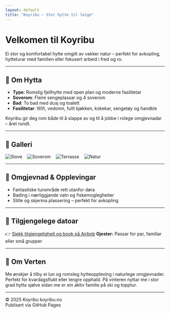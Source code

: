 ```yaml
---
layout: default
title: "Koyribu – Stor hytte til leige"
---
```


# Velkomen til **Koyribu**

Ei stor og komfortabel hytte omgitt av vakker natur – perfekt for avkopling, hytteturar med familien eller fokusert arbeid i fred og ro.

---

## 🏡 Om Hytta
- **Type**: Romslig fjellhytte med open plan og moderne fasilitetar
- **Soverom**: Fleire sengeplassar og 4 soverom
- **Bad**: To bad med dusj og toalett
- **Fasilitetar**: Wifi, vedomn, fullt kjøkken, kokekar, sengetøy og handkle

Koyribu gir deg rom både til å slappe av og til å jobbe i rolege omgjevnadar – året rundt.

---

## 📸 Galleri
<div style="display:flex; gap:1rem; flex-wrap:wrap;">
  <img src="https://via.placeholder.com/300x200?text=Stove" alt="Stove" style="max-width:100%;height:auto;">
  <img src="https://via.placeholder.com/300x200?text=Soverom" alt="Soverom" style="max-width:100%;height:auto;">
  <img src="https://via.placeholder.com/300x200?text=Terrasse" alt="Terrasse" style="max-width:100%;height:auto;">
  <img src="https://via.placeholder.com/300x200?text=Natur" alt="Natur" style="max-width:100%;height:auto;">
</div>

---

## 🌲 Omgjevnad & Opplevingar
- Fantastiske turområde rett utanfor døra
- Bading i nærliggjande vatn og fiskemoglegheiter
- Stille og skjerma plassering – perfekt for avkopling

---

## 📅 Tilgjengelege datoar
 👉 [Sjekk tilgjengeligheit og book på Airbnb](https://www.airbnb.no/rooms/902164708584277005?check_in=2025-07-03&check_out=2025-07-06&guests=1&adults=1)
**Gjester:** Passar for par, familiar eller små grupper  

---

## 💬 Om Verten
Me ønskjer å tilby ei lun og romsleg hytteoppleving i naturlege omgjevnader. Perfekt for kvardagsflukt eller lengre opphald. På vinteren nyttar me i stor grad hytta sjølve sidan me er ein aktiv familie på ski og topptur.


---

© 2025 Koyribu koyribu.no  
Publisert via GitHub Pages
